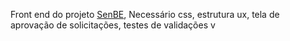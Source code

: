 Front end do projeto [SenBE](https://github.com/Jhonegao/SenBE),
Necessário css, estrutura ux, tela de aprovação de solicitações, testes de validações
v
